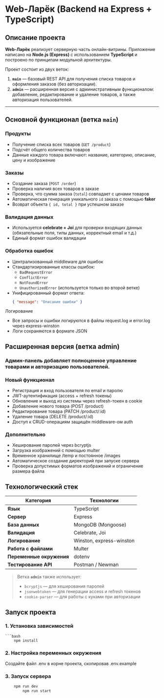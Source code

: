 # Web-Ларёк (Backend на Express + TypeScript)

## Описание проекта

**Web-Ларёк** реализует серверную часть онлайн-витрины. Приложение написано на **Node.js (Express)** с использованием **TypeScript** и построено по принципам модульной архитектуры.

Проект состоит из двух веток:

1. **`main`** — базовый REST API для получения списка товаров и оформления заказов (без авторизации).
2. **`admin`** — расширенная версия с административным функционалом: добавление, редактирование и удаление товаров, а также авторизация пользователей.

---

## Основной функционал (ветка `main`)

### Продукты

- Получение списка всех товаров (`GET /product`)
- Подсчёт общего количества товаров
- Данные каждого товара включают: название, категорию, описание, цену и изображение

### Заказы

- Создание заказа (`POST /order`)
- Проверка наличия всех товаров в заказе
- Проверка, что сумма заказа (`total`) совпадает с ценами товаров
- Автоматическая генерация уникального `id` заказа с помощью **faker**
- Возврат объекта `{ id, total }` при успешном заказе

### Валидация данных

- Используется **celebrate + Joi** для проверки входящих данных (обязательные поля, типы данных, корректный email и т.д.)
- Единый формат ошибок валидации

### Обработка ошибок

- Централизованный middleware для ошибок
- Стандартизированные классы ошибок:
  - `BadRequestError`
  - `ConflictError`
  - `NotFoundError`
  - `UnauthorizedError` (используется только во второй ветке)
- Унифицированный формат ответа:
  ```json
  { "message": "Описание ошибки" }
  ```

Логирование

- Все запросы и ошибки логируются в файлы request.log и error.log через express-winston
- Логи сохраняются в формате JSON

## Расширенная версия (ветка admin)

### Админ-панель добавляет полноценное управление товарами и авторизацию пользователей.

### Новый функционал

- Регистрация и вход пользователя по email и паролю
- JWT-аутентификация (access + refresh токены)
- Обновление и выход из системы через refresh-токен в cookie
- Добавление нового товара (POST /product)
- Редактирование товара (PATCH /product/:id)
- Удаление товара (DELETE /product/:id)
- Доступ к CRUD-операциям защищён middleware-ом auth

### Дополнительно

- Хеширование паролей через bcryptjs
- Загрузка изображений с помощью multer
- Временное хранилище /temp и постоянное /images
- Автоматическое создание директорий при запуске сервера
- Проверка допустимых форматов изображений и ограничение размера файла

## Технологический стек

| Категория                | Технологии               |
| ------------------------ | ------------------------ |
| **Язык**                 | TypeScript               |
| **Сервер**               | Express                  |
| **База данных**          | MongoDB (Mongoose)       |
| **Валидация**            | Celebrate, Joi           |
| **Логирование**          | Winston, express-winston |
| **Работа с файлами**     | Multer                   |
| **Переменные окружения** | dotenv                   |
| **Тестирование API**     | Postman / Newman         |

> Ветка **`admin`** также использует:
>
> - `bcryptjs` — для хеширования паролей
> - `jsonwebtoken` — для генерации access и refresh токенов
> - `cookie-parser` — для работы с куками при авторизации

## Запуск проекта

### 1. Установка зависимостей

    ```bash
        npm install

### 2. Настройка переменных окружения

Создайте файл .env в корне проекта, скопировав .env.example

### 3. Запуск сервера

```bash
   	npm run dev
		npm run start
```
